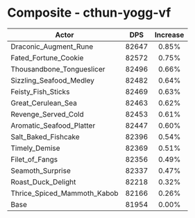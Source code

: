 # Composite - cthun-yogg-vf
| Actor | DPS | Increase |
|---|:---:|:---:|
|Draconic_Augment_Rune|82647|0.85%|
|Fated_Fortune_Cookie|82572|0.75%|
|Thousandbone_Tongueslicer|82496|0.66%|
|Sizzling_Seafood_Medley|82482|0.64%|
|Feisty_Fish_Sticks|82469|0.63%|
|Great_Cerulean_Sea|82463|0.62%|
|Revenge_Served_Cold|82453|0.61%|
|Aromatic_Seafood_Platter|82447|0.60%|
|Salt_Baked_Fishcake|82396|0.54%|
|Timely_Demise|82369|0.51%|
|Filet_of_Fangs|82356|0.49%|
|Seamoth_Surprise|82337|0.47%|
|Roast_Duck_Delight|82218|0.32%|
|Thrice_Spiced_Mammoth_Kabob|82166|0.26%|
|Base|81954|0.00%|
